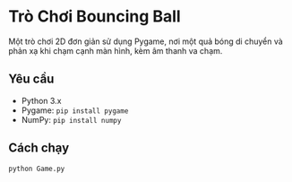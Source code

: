 # Trò Chơi Bouncing Ball
Một trò chơi 2D đơn giản sử dụng Pygame, nơi một quả bóng di chuyển và phản xạ khi chạm cạnh màn hình, kèm âm thanh va chạm.
## Yêu cầu
- Python 3.x
- Pygame: `pip install pygame`
- NumPy: `pip install numpy`
## Cách chạy
```bash
python Game.py
